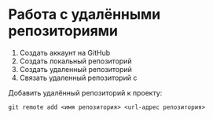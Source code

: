 # Работа с удалёнными репозиториями
1. Создать аккаунт на GitHub
2. Создать локальный репозиторий
3. Создать удаленный репозиторий
4. Связать удаленный репозиторий с 

Добавить удалённый репозиторий к проекту:
```
git remote add <имя репозитория> <url-адрес репозитория>
```
